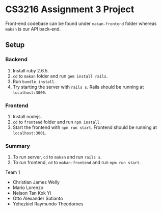 # CS3216 Assignment 3 Project

Front-end codebase can be found under `makan-frontend` folder whereas `makan` is our API back-end.

## Setup

### Backend

1. Install ruby 2.6.5.
2. `cd` to `makan` folder and run `gem install rails`.
3. Run `bundle install`.
4. Try starting the server with `rails s`. Rails should be running at `localhost:3000`.

### Frontend

1. Install nodejs.
2. `cd` to `frontend` folder and run `npm install`.
3. Start the frontend with `npm run start`. Frontend should be running at `localhost:3001`.

### Summary

1. To run server, `cd` to `makan` and run `rails s`.
2. To run frontend, `cd` to `makan-frontend` and run `npm run start`.

Team 1
- Christian James Welly
- Mario Lorenzo
- Nelson Tan Kok Yi
- Otto Alexander Sutianto
- Yehezkiel Raymundo Theodoroes
